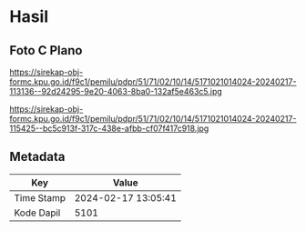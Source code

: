 # Hasil

## Foto C Plano

https://sirekap-obj-formc.kpu.go.id/f9c1/pemilu/pdpr/51/71/02/10/14/5171021014024-20240217-113136--92d24295-9e20-4063-8ba0-132af5e463c5.jpg

https://sirekap-obj-formc.kpu.go.id/f9c1/pemilu/pdpr/51/71/02/10/14/5171021014024-20240217-115425--bc5c913f-317c-438e-afbb-cf07f417c918.jpg


## Metadata

| Key        | Value               |
| ---------- | ------------------- |
| Time Stamp | 2024-02-17 13:05:41 |
| Kode Dapil | 5101                |



